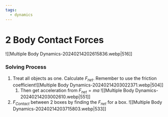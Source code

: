```yaml
---
tags:
  - dynamics
---
```

# 2 Body Contact Forces
![[Multiple Body Dynamics-20240214202615836.webp|516]]
### Solving Process
1. Treat all objects as one. Calculate $F_{net}$. Remember to use the friction coefficient![[Multiple Body Dynamics-20240214203022371.webp|504]]
	1. Then get acceleration from $F_{net} = ma$	![[Multiple Body Dynamics-20240214203002610.webp|551]]
3. $F_{Contact}$ between 2 boxes by finding the $F_{net}$ for a box.
![[Multiple Body Dynamics-20240214203715803.webp|533]]

